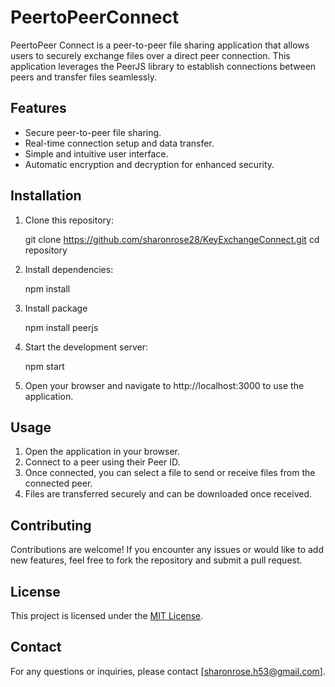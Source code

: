 # PeertoPeerConnect


PeertoPeer Connect is a peer-to-peer file sharing application that allows users to securely exchange files over a direct peer connection. This application leverages the PeerJS library to establish connections between peers and transfer files seamlessly.

## Features

- Secure peer-to-peer file sharing.
- Real-time connection setup and data transfer.
- Simple and intuitive user interface.
- Automatic encryption and decryption for enhanced security.

## Installation

1. Clone this repository:

   git clone https://github.com/sharonrose28/KeyExchangeConnect.git
   cd repository

2. Install dependencies:

   npm install
   
3. Install package

   npm install peerjs

4. Start the development server:

   npm start


5. Open your browser and navigate to http://localhost:3000 to use the application.

## Usage

1. Open the application in your browser.
2. Connect to a peer using their Peer ID.
3. Once connected, you can select a file to send or receive files from the connected peer.
4. Files are transferred securely and can be downloaded once received.

## Contributing

Contributions are welcome! If you encounter any issues or would like to add new features, feel free to fork the repository and submit a pull request.

## License

This project is licensed under the [MIT License](LICENSE).

## Contact

For any questions or inquiries, please contact [sharonrose.h53@gmail.com].



